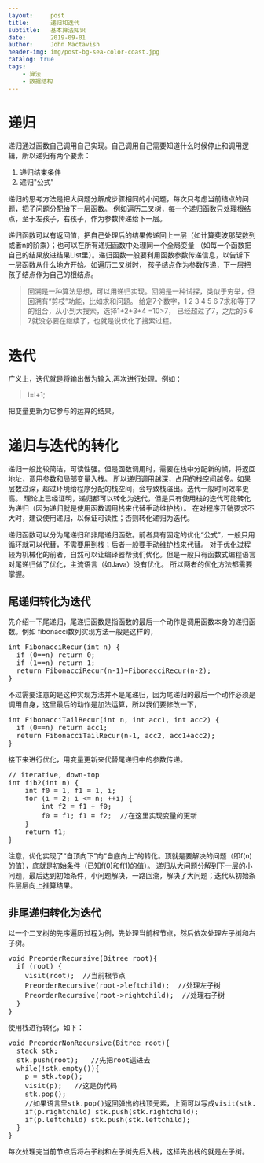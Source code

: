 ```yaml
---
layout:     post
title:      递归和迭代
subtitle:   基本算法知识
date:       2019-09-01
author:     John Mactavish
header-img: img/post-bg-sea-color-coast.jpg
catalog: true
tags:
    - 算法
    - 数据结构
---
```


# 递归

递归通过函数自己调用自己实现。自己调用自己需要知道什么时候停止和调用逻辑，所以递归有两个要素：

1. 递归结束条件
2. 递归"公式"

递归的思考方法是把大问题分解成步骤相同的小问题，每次只考虑当前结点的问题，把子问题分配给下一层函数。
例如遍历二叉树，每一个递归函数只处理根结点，至于左孩子，右孩子，作为参数传递给下一层。

递归函数可以有返回值，把自己处理后的结果传递回上一层（如计算斐波那契数列或者n的阶乘）；也可以在所有递归函数中处理同一个全局变量
（如每一个函数把自己的结果放进结果List里）。递归函数一般要利用函数参数传递信息，以告诉下一层函数从什么地方开始。如遍历二叉树时，
孩子结点作为参数传递，下一层把孩子结点作为自己的根结点。

>回溯是一种算法思想，可以用递归实现。回溯是一种试探，类似于穷举，但回溯有“剪枝”功能，比如求和问题。
给定7个数字，1 2 3 4 5 6 7求和等于7的组合，从小到大搜索，选择1+2+3+4 =10>7，
已经超过了7，之后的5 6 7就没必要在继续了，也就是说优化了搜索过程。

# 迭代

广义上，迭代就是将输出做为输入,再次进行处理。例如：

>i=i+1;

把变量更新为它参与的运算的结果。

# 递归与迭代的转化

递归一般比较简洁，可读性强。但是函数调用时，需要在栈中分配新的帧，将返回地址，调用参数和局部变量入栈。
所以递归调用越深，占用的栈空间越多。如果层数过深，超过环境给程序分配的栈空间，会导致栈溢出。迭代一般时间效率更高。
理论上已经证明，递归都可以转化为迭代，但是只有使用栈的迭代可能转化为递归（因为递归就是使用函数调用栈来代替手动维护栈）。
在对程序开销要求不大时，建议使用递归，以保证可读性；否则转化递归为迭代。

递归函数可以分为尾递归和非尾递归函数。前者具有固定的优化“公式”，一般只用循环就可以代替，不需要用到栈；后者一般要手动维护栈来代替。
对于优化过程较为机械化的前者，自然可以让编译器帮我们优化。但是一般只有函数式编程语言对尾递归做了优化，主流语言（如Java）没有优化。
所以两者的优化方法都需要掌握。

## 尾递归转化为迭代

先介绍一下尾递归，尾递归函数是指函数的最后一个动作是调用函数本身的递归函数。例如
fibonacci数列实现方法一般是这样的，
<pre>
int FibonacciRecur(int n) {
  if (0==n) return 0;
  if (1==n) return 1;
  return FibonacciRecur(n-1)+FibonacciRecur(n-2);
}
</pre>
不过需要注意的是这种实现方法并不是尾递归，因为尾递归的最后一个动作必须是调用自身，这里最后的动作是加法运算，所以我们要修改一下，
<pre>
int FibonacciTailRecur(int n, int acc1, int acc2) {
  if (0==n) return acc1;
  return FibonacciTailRecur(n-1, acc2, acc1+acc2);
}
</pre>

接下来进行优化，用变量更新来代替尾递归中的参数传递。
<pre>
// iterative, down-top
int fib2(int n) {
    int f0 = 1, f1 = 1, i;
    for (i = 2; i <= n; ++i) {
        int f2 = f1 + f0;
        f0 = f1; f1 = f2;  //在这里实现变量的更新
    }
    return f1;
}
</pre>
注意，优化实现了“自顶向下”向“自底向上”的转化。顶就是要解决的问题（即f(n)的值），底就是初始条件（已知f(0)和f(1)的值）。
递归从大问题分解到下一层的小问题，最后达到初始条件，小问题解决，一路回溯，解决了大问题；迭代从初始条件层层向上推算结果。

## 非尾递归转化为迭代

以一个二叉树的先序遍历过程为例，先处理当前根节点，然后依次处理左子树和右子树。
<pre>
void PreorderRecursive(Bitree root){
  if (root) {
    visit(root);  //当前根节点
    PreorderRecursive(root->leftchild);  //处理左子树
    PreorderRecursive(root->rightchild);  //处理右子树
  }
}
</pre>
使用栈进行转化，如下：
<pre>
void PreorderNonRecursive(Bitree root){
  stack stk;
  stk.push(root);   //先把root送进去
  while(!stk.empty()){
    p = stk.top();
    visit(p);   //这是伪代码
    stk.pop();  
    //如果语言里stk.pop()返回弹出的栈顶元素，上面可以写成visit(stk.pop());
    if(p.rightchild) stk.push(stk.rightchild);
    if(p.leftchild) stk.push(stk.leftchild);
  }
}
</pre>
每次处理完当前节点后将右子树和左子树先后入栈，这样先出栈的就是左子树。

